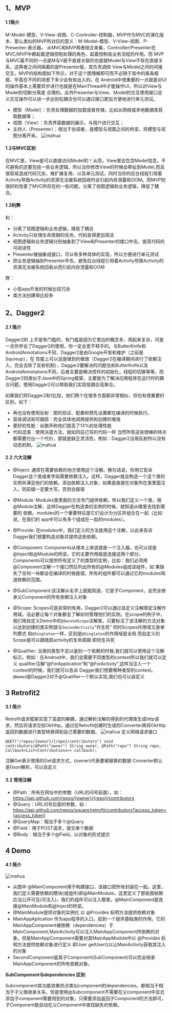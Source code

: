 ## 1、MVP 
#### 1.1简介
M-Model-模型、V-View-视图、C-Controller-控制器，MVP作为MVC的演化版本，那么类似的MVP所对应的意义：M-Model-模型、V-View-视图、P-Presenter-表示器。 从MVC和MVP两者结合来看，Controlller/Presenter在MVC/MVP中都起着逻辑控制处理的角色，起着控制各业务流程的作用。而 MVP与MVC最不同的一点是M与V是不直接关联的也是就Model与View不存在直接关系，这两者之间间隔着的是Presenter层，其负责调控 View与Model之间的间接交互，MVP的结构图如下所示，对于这个图理解即可而不必限于其中的条条框框，毕竟在不同的场景下多少会有些出入的。在 Android中很重要的一点就是对UI的操作基本上需要异步进行也就是在MainThread中才能操作UI，所以对View与Model的切断分离是 合理的。此外Presenter与View、Model的交互使用接口定义交互操作可以进一步达到松耦合也可以通过接口更加方便地进行单元测试。

* 模型（Model）：负责处理数据的加载或者存储，比如从网络或本地数据库获取数据等；
* 视图（View）：负责界面数据的展示，与用户进行交互；
* 主持人（Presenter）：相当于协调者，是模型与视图之间的桥梁，将模型与视图分离开来。
![mahua](3.png)

#### 1.2与MVC区别
在MVC里，View是可以直接访问Model的！从而，View里会包含Model信息，不可避免的还要包括一些业务逻辑。所以当你修改View的时候会牵扯到Model,而且很容易造成代码冗余，难扩展复用、以及单元测试，同时当你的后台线程引用着Activity导致Activity的资源无法被系统回收时会引起内存泄露和OOM。而MVP则很好的改善了MVC所存在的一些问题，分离了视图逻辑和业务逻辑，降低了耦合。 

#### 1.3利弊
利：

* 分离了视图逻辑和业务逻辑，降低了耦合
* Activity只处理生命周期的任务，代码变得更加简洁
* 视图逻辑和业务逻辑分别抽象到了View和Presenter的接口中去，提高代码的可阅读性
* Presenter被抽象成接口，可以有多种具体的实现，所以方便进行单元测试
* 把业务逻辑抽到Presenter中去，避免后台线程引用着Activity导致Activity的资源无法被系统回收从而引起内存泄露和OOM

弊：

* 小型app开发的时候比较冗余
* 类方法创建得比较多

## 2、Dagger2
#### 2.1 简介
Dagger2的 上手是有门槛的，有门槛是因为它里边的概念多，用起来复杂，可是一旦你学会了Dagger2的使用，你一定会爱不释手的。与ButterKnife和AndroidAnnotations不同，Dagger2是由Google开发和维护（之前是Squreup），在 性能上可以说是做到的极致（Dagger2在编译期间进行了依赖注入，完全去除了反射机制），Dagger2要解决的问题也和ButterKnife以及AndroidAnnotations不同，后者主要是解决控件的初始化，线程的切换等等，而Dagger2则类似于Java中的Spring框架，主要是为了解决应用程序在运行时的耦合问题，使用Dagger2可以帮助我们实现低耦合高聚合。

如果我们将Dagger2和1比较，他们两个在很多方面都非常相似，但也有很重要的区别，如下：

* 再也没有使用反射：图的验证、配置和预先设置都在编译的时候执行。
* 容易调试和可跟踪：完全具体地调用提供和创建的堆栈
* 更好的性能：谷歌声称他们提高了13%的处理性能
* 代码混淆：使用派遣方法，就如同自己写的代码一样
当然所有这些很棒的特点都需要付出一个代价，那就是缺乏灵活性，例如：Dagger2没用反射所以没有动态机制。
![mahua](2.png)

#### 2.2 六大注解

* @Inject: 通常在需要依赖的地方使用这个注解。换句话说，你用它告诉Dagger这个类或者字段需要依赖注入。这样，Dagger就会构造一个这个类的实例并满足他们的依赖。添加依赖注入对象，如果是直接在对象所在类里面注入，则前缀一定要大写，否则会报错
* @Module: Modules类里面的方法专门提供依赖，所以我们定义一个类，用@Module注解，这样Dagger在构造类的实例的时候，就知道从哪里去找到需要的 依赖。modules的一个重要特征是它们设计为分区并组合在一起（比如说，在我们的   app中可以有多个组成在一起的modules）。
* @Provide: 在modules中，我们定义的方法是用这个注解，以此来告诉Dagger我们想要构造对象并提供这些依赖。
* @Component: Components从根本上来说就是一个注入器，也可以说是@Inject和@Module的桥梁，它的主要作用就是连接这两个部分。 Components可以提供所有定义了的类型的实例，比如：我们必须用@Component注解一个接口然后列出所有的@Modules组成该组件，如 果缺失了任何一块都会在编译的时候报错。所有的组件都可以通过它的modules知道依赖的范围。
* @SubComponent:该注解从名字上就能知道，它是子Component，会完全继承父Component的所有依赖注入对象
* @Scope: Scopes可是非常的有用，Dagger2可以通过自定义注解限定注解作用域。没必要让每个对象都去了解如何管理他们的实例。在scope的例子中，我们用自定义Demo中的`@SecondScope`注解类，只要标注了该注解的方法对象 以达到创建的类实例就与`SecondActivity`“共生死“ 同时Scopes作用域又是单列模式  和`@Singleton`一样，区别是`@Singleton`的作用域是全局 而自定义的Scope是可以跟随其activity的生命周期 即同生共死

* @Qualifier: 当类的类型不足以鉴别一个依赖的时候,我们就可以使用这个注解标示。例如：在Android中，我们会需要不同类型的context所以我们就可以定义 qualifier注解“@ForApplication”和“@ForActivity”,这样当注入一个context的时候，我们就可以告诉 Dagger我们想要哪种类型的context。`@Named`是Dagger2对于@Qualifier一个默认实现,我们也可以自定义

## 3 Retrofit2
#### 3.1 简介
Retrofit请求框架实现了高度的解耦，通过解析注解的得到的代理类生成http请求，然后将请求交给OkHttp。通过在Retrofit创建时生成的Converter再将OkHttp返回的数据进行类型转换得到自己需要的数据。
![mahua](4.png)
定义网络请求接口

`@GET("/repos/{owner}/{repo}/contributors")
    void contributors(@Path("owner") String owner, @Path("repo") String repo, Callback<List<Contributions>> callback);`
    
注解Get表示使用的Get请求方式，{owner}代表要被替换的数据
Converter默认是Gson解析，可以自定义

#### 3.2 常用注解
* @Path：所有在网址中的参数（URL的问号前面），如：
     https://api.github.com/repos/{owner}/{repo}/contributors
* @Query：URL问号后面的参数，如：
     https://api.github.com/repos/square/retrofit/contributors?access_token={access_token}
* @QueryMap：相当于多个@Query
* @Field：用于POST请求，提交单个数据
* @Body：相当于多个@Field，以对象的形式提交    

## 4 Demo
#### 4.1 简介

![mahua](1.png)

* 从图中 @MainComponent用于构建接口，该接口把所有封装在一起。这里，我们定义需要依赖的模块(或组件)即@MainModule。这里定义了那些图依赖应当公开可见(可注入)，我们的组件可以注入哪里。@MainComponent是连接@MainModule和@Inject的桥梁。
* @MainModule提供对象的实例化   以 @Provides 标明方法提供依赖对象   
* MainAppAplication 作为app程序的入口，起到一个提供基础类的作用，它的MainAppComponent被依赖（dependencies）于MainComponent,MainActivity可以注入MainAppComponent所依赖的对象，但是MainAppComponent需要对其MainAppModule中以 @Provides 标明方法提供依赖对象进行定义 即User getUser()以让MainActivity获取其注入的对象
* SecondComponent是其子Component(SubComponent)可以完全继承MainAppComponent的所有依赖对象。

**SubComponent与dependencies 区别**

Subcomponent其功能效果优点类似component的dependencies。都相当于相当于子父类继承关系，但是使用@Subcomponent不需要在父component中显式添加子component需要用到的对象，只需要添加返回子Component的方法即可，子Component能自动在父Component中查找缺失的依赖。





